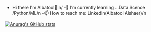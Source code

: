 - Hi there I'm Albatool👋 n/
-🌱 I’m currently learning ...Data Scence /Python/ML/n
-📫 How to reach me: LinkedIn(Albatool Alshaer)/n

[![Anurag's GitHub stats](https://github-readme-stats.vercel.app/api?username=Albatool2)](https://github.com/anuraghazra/github-readme-stats)

